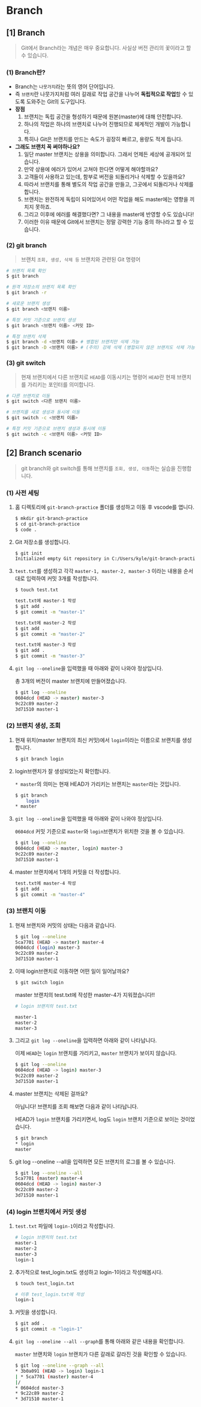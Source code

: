 # Branch

## [1] Branch

> Git에서 Branch라는 개념은 매우 중요합니다. 사실상 버전 관리의 꽃이라고 할 수 있습니다.
> 

### (1) Branch란?
- Branch는 `나뭇가지`라는 뜻의 영어 단어입니다.
- 즉 `브랜치`란 나뭇가지처럼 여러 갈래로 작업 공간을 나누어 **독립적으로 작업**할 수 있도록 도와주는 Git의 도구입니다.
- **장점**
    1. 브랜치는 독립 공간을 형성하기 때문에 원본(master)에 대해 안전합니다.
    2. 하나의 작업은 하나의 브랜치로 나누어 진행되므로 체계적인 개발이 가능합니다.
    3. 특히나 Git은 브랜치를 만드는 속도가 굉장히 빠르고, 용량도 적게 듭니다.
- **그래도 브랜치 꼭 써야하나요?**
    1. 일단 master 브랜치는 상용을 의미합니다. 그래서 언제든 세상에 공개되어 있습니다.
    2. 만약 상용에 에러가 있어서 고쳐야 한다면 어떻게 해야할까요?
    3. 고객들이 사용하고 있는데, 함부로 버전을 되돌리거나 삭제할 수 있을까요?
    4. 따라서 브랜치를 통해 별도의 작업 공간을 만들고, 그곳에서 되돌리거나 삭제를 합니다.
    5. 브랜치는 완전하게 독립이 되어있어서 어떤 작업을 해도 master에는 영향을 끼치지 못하죠.
    6. 그리고 이후에 에러를 해결했다면? 그 내용을 master에 반영할 수도 있습니다!
    7. 이러한 이유 때문에 Git에서 브랜치는 정말 강력한 기능 중의 하나라고 할 수 있습니다.
### (2) git branch

> 브랜치 `조회, 생성, 삭제 등` 브랜치와 관련된 Git 명령어
>

```bash
# 브랜치 목록 확인
$ git branch

# 원격 저장소의 브랜치 목록 확인
$ git branch -r

# 새로운 브랜치 생성
$ git branch <브랜치 이름>

# 특정 커밋 기준으로 브랜치 생성
$ git branch <브랜치 이름> <커밋 ID>

# 특정 브랜치 삭제
$ git branch -d <브랜치 이름> # 병합된 브랜치만 삭제 가능
$ git branch -D <브랜치 이름> # (주의) 강제 삭제 (병합되지 않은 브랜치도 삭제 가능)
```

### (3) git switch

> 현재 브랜치에서 다른 브랜치로 `HEAD`를 이동시키는 명령어
`HEAD`란 현재 브랜치를 가리키는 포인터를 의미합니다.
>

```bash
# 다른 브랜치로 이동
$ git switch <다른 브랜치 이름>

# 브랜치를 새로 생성과 동시에 이동
$ git switch -c <브랜치 이름>

# 특정 커밋 기준으로 브랜치 생성과 동시에 이동
$ git switch -c <브랜치 이름> <커밋 ID>
```

## [2] Branch scenario

> git branch와 git switch를 통해 브랜치를 `조회, 생성, 이동`하는 실습을 진행합니다.
> 

### (1) 사전 세팅

1. 홈 디렉토리에 `git-branch-practice` 폴더를 생성하고 이동 후 vscode를 엽니다.

    ```bash
    $ mkdir git-branch-practice
    $ cd git-branch-practice
    $ code .
    ```
2. Git 저장소를 생성합니다.

    ```bash
    $ git init
    Initialized empty Git repository in C:/Users/kyle/git-branch-practice/.git/
    ```
3. `test.txt`를 생성하고 각각 `master-1, master-2, master-3` 이라는 내용을 순서대로 입력하여 커밋 3개를 작성합니다.

    ```bash
    $ touch test.txt

    test.txt에 master-1 작성
    $ git add .
    $ git commit -m "master-1"

    test.txt에 master-2 작성
    $ git add .
    $ git commit -m "master-2"

    test.txt에 master-3 작성
    $ git add .
    $ git commit -m "master-3"
    ```
4. `git log --oneline`을 입력했을 때 아래와 같이 나와야 정상입니다.
    
    총 3개의 버전이 master 브랜치에 만들어졌습니다.

    ```bash
    $ git log --oneline
    0604dcd (HEAD -> master) master-3
    9c22c89 master-2
    3d71510 master-1
    ```
### (2) 브랜치 생성, 조회

1. 현재 위치(master 브랜치의 최신 커밋)에서 `login`이라는 이름으로 브랜치를 생성합니다.

    ```bash
    $ git branch login
    ```

2. login브랜치가 잘 생성되었는지 확인합니다.
    
    `* master`의 의미는 현재 HEAD가 가리키는 브랜치는 `master`라는 것입니다.

    ```bash
    $ git branch
        login
    * master
    ```
3. `git log --oneline`을 입력했을 때 아래와 같이 나와야 정상입니다.
    
    `0604dcd` 커밋 기준으로 `master`와 `login`브랜치가 위치한 것을 볼 수 있습니다.

    ```bash
    $ git log --oneline
    0604dcd (HEAD -> master, login) master-3
    9c22c89 master-2
    3d71510 master-1
    ```

4. master 브랜치에서 1개의 커밋을 더 작성합니다.

    ```bash
    test.txt에 master-4 작성
    $ git add .
    $ git commit -m "master-4"
    ```

### (3) 브랜치 이동

1. 현재 브랜치와 커밋의 상태는 다음과 같습니다.

    ```bash
    $ git log --oneline
    5ca7701 (HEAD -> master) master-4
    0604dcd (login) master-3
    9c22c89 master-2
    3d71510 master-1
    ```
2. 이때 login브랜치로 이동하면 어떤 일이 일어날까요?

    ```bash
    $ git switch login
    ```
    master 브랜치의 test.txt에 작성한 master-4가 지워졌습니다!!
    
    ```bash
    # login 브랜치의 test.txt

    master-1
    master-2
    master-3
    ```
3. 그리고 `git log --oneline`을 입력하면 아래와 같이 나타납니다.
    
    이제 `HEAD`는 `login` 브랜치를 가리키고, `master` 브랜치가 보이지 않습니다.

    ```bash
    $ git log --oneline
    0604dcd (HEAD -> login) master-3
    9c22c89 master-2
    3d71510 master-1
    ```
4. master 브랜치는 삭제된 걸까요?
    
    아닙니다! 브랜치를 조회 해보면 다음과 같이 나타납니다.
    
    HEAD가 `login` 브랜치를 가리키면서, log도 `login` 브랜치 기준으로 보이는 것이었습니다.

    ```bash
    $ git branch
    * login
    master
    ```
5. git log --oneline --all을 입력하면 모든 브랜치의 로그를 볼 수 있습니다.

    ```bash
    $ git log --oneline --all
    5ca7701 (master) master-4
    0604dcd (HEAD -> login) master-3
    9c22c89 master-2
    3d71510 master-1
    ```
### (4) login 브랜치에서 커밋 생성

1. `test.txt` 파일에 `login-1`이라고 작성합니다.

    ```bash
    # login 브랜치의 test.txt
    master-1
    master-2
    master-3
    login-1
    ```
2. 추가적으로 test_login.txt도 생성하고 login-1이라고 작성해봅시다.

    ```bash
    $ touch test_login.txt

    # 이후 test_login.txt에 작성
    login-1
    ```
3. 커밋을 생성합니다.

    ```bash
    $ git add .
    $ git commit -m "login-1"
    ```

4. `git log --oneline --all --graph`를 통해 아래와 같은 내용을 확인합니다.
    
    `master` 브랜치와 `login` 브랜치가 다른 갈래로 갈라진 것을 확인할 수 있습니다.

    ```bash
    $ git log --oneline --graph --all
    * 3b0a091 (HEAD -> login) login-1
    | * 5ca7701 (master) master-4
    |/
    * 0604dcd master-3
    * 9c22c89 master-2
    * 3d71510 master-1
    ```